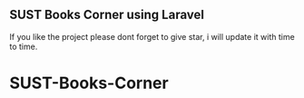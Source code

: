 SUST Books Corner using Laravel
----------------------------------

If you like the project please dont forget to give star, i will update it with time to time.

# SUST-Books-Corner

